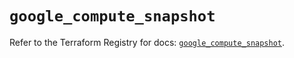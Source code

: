 # `google_compute_snapshot`

Refer to the Terraform Registry for docs: [`google_compute_snapshot`](https://registry.terraform.io/providers/hashicorp/google/6.33.0/docs/resources/compute_snapshot).
